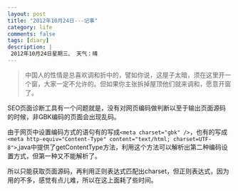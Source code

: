 ```yaml
---
layout: post
title: "2012年10月24日---记事"
category: life
comments: false
tags: [diary]
description: |
 2012年10月24日星期三、 天气：晴
---
```


> ​中国人的性情是总喜欢调和折中的，譬如你说，这屋子太暗，须在这里开一个窗，大家一定不允许的。但如果你主张拆掉屋顶他们就来调和，愿意开窗了。

SEO页面诊断工具有一个问题就是，没有对网页编码做判断以至于输出页面源码的时候，非GBK编码的页面会出现乱码。

由于网页中设置编码方式的语句有的写成```<meta charset="gbk" />```，也有的写成```<meta http-equiv="Content-Type" content="text/html; charset=UTF-8">```,java中提供了getContentType方法，利用这个方法可以解析出第二种编码设置方式，但第一种又不能解析了。

所以只能获取页面源码，再利用正则表达式匹配出charset，但正则表达式，因为用的不多，感觉有点儿难，所以在这上面耗了些时间。
